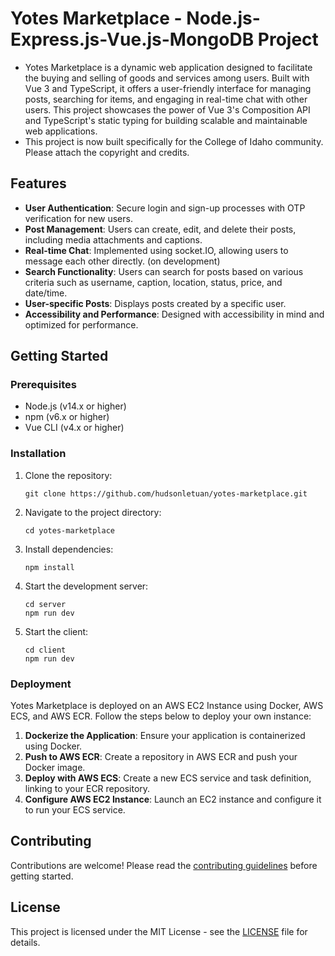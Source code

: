 # Yotes Marketplace - Node.js-Express.js-Vue.js-MongoDB Project

* Yotes Marketplace is a dynamic web application designed to facilitate the buying and selling of goods and services among users. Built with Vue 3 and TypeScript, it offers a user-friendly interface for managing posts, searching for items, and engaging in real-time chat with other users. This project showcases the power of Vue 3's Composition API and TypeScript's static typing for building scalable and maintainable web applications.
* This project is now built specifically for the College of Idaho community. Please attach the copyright and credits.

## Features

- **User Authentication**: Secure login and sign-up processes with OTP verification for new users.
- **Post Management**: Users can create, edit, and delete their posts, including media attachments and captions.
- **Real-time Chat**: Implemented using socket.IO, allowing users to message each other directly. (on development)
- **Search Functionality**: Users can search for posts based on various criteria such as username, caption, location, status, price, and date/time.
- **User-specific Posts**: Displays posts created by a specific user.
- **Accessibility and Performance**: Designed with accessibility in mind and optimized for performance.

## Getting Started

### Prerequisites

- Node.js (v14.x or higher)
- npm (v6.x or higher)
- Vue CLI (v4.x or higher)

### Installation

1. Clone the repository:
   ```
   git clone https://github.com/hudsonletuan/yotes-marketplace.git
   ```
2. Navigate to the project directory:
   ```
   cd yotes-marketplace
   ```
3. Install dependencies:
   ```
   npm install
   ```
4. Start the development server:
   ```
   cd server
   npm run dev
   ```
5. Start the client:
   ```
   cd client
   npm run dev
   ```

### Deployment

Yotes Marketplace is deployed on an AWS EC2 Instance using Docker, AWS ECS, and AWS ECR. Follow the steps below to deploy your own instance:

1. **Dockerize the Application**: Ensure your application is containerized using Docker.
2. **Push to AWS ECR**: Create a repository in AWS ECR and push your Docker image.
3. **Deploy with AWS ECS**: Create a new ECS service and task definition, linking to your ECR repository.
4. **Configure AWS EC2 Instance**: Launch an EC2 instance and configure it to run your ECS service.

## Contributing

Contributions are welcome! Please read the [contributing guidelines](CONTRIBUTING.md) before getting started.

## License

This project is licensed under the MIT License - see the [LICENSE](LICENSE) file for details.
